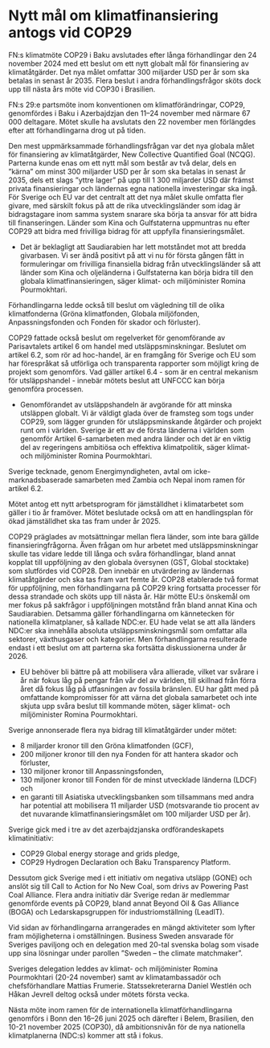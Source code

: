 # Nytt mål om klimatfinansiering antogs vid COP29

FN:s klimatmöte COP29 i Baku avslutades efter långa förhandlingar den 24 november 2024 med ett beslut om ett nytt globalt mål för finansiering av klimatåtgärder. Det nya målet omfattar 300 miljarder USD per år som ska betalas in senast år 2035. Flera beslut i andra förhandlingsfrågor sköts dock upp till nästa års möte vid COP30 i Brasilien.

FN:s 29:e partsmöte inom konventionen om klimatförändringar, COP29, genomfördes i Baku i Azerbajdzjan den 11–24 november med närmare 67 000 deltagare. Mötet skulle ha avslutats den 22 november men förlängdes efter att förhandlingarna drog ut på tiden.

Den mest uppmärksammade förhandlingsfrågan var det nya globala målet för finansiering av klimatåtgärder, New Collective Quantified Goal (NCQG). Parterna kunde enas om ett nytt mål som består av två delar, dels en ”kärna” om minst 300 miljarder USD per år som ska betalas in senast år 2035, dels ett slags ”yttre lager” på upp till 1 300 miljarder USD där främst privata finansieringar och ländernas egna nationella investeringar ska ingå. För Sverige och EU var det centralt att det nya målet skulle omfatta fler givare, med särskilt fokus på att de rika utvecklingsländer som idag är bidragstagare inom samma system snarare ska börja ta ansvar för att bidra till finanseringen. Länder som Kina och Gulfstaterna uppmuntras nu efter COP29 att bidra med frivilliga bidrag för att uppfylla finansieringsmålet.

- Det är beklagligt att Saudiarabien har lett motståndet mot att bredda givarbasen. Vi ser ändå positivt på att vi nu för första gången fått in formuleringar om frivilliga finansiella bidrag från utvecklingsländer så att länder som Kina och oljeländerna i Gulfstaterna kan börja bidra till den globala klimatfinansieringen, säger klimat- och miljöminister Romina Pourmokhtari.

Förhandlingarna ledde också till beslut om vägledning till de olika klimatfonderna (Gröna klimatfonden, Globala miljöfonden, Anpassningsfonden och Fonden för skador och förluster).

COP29 fattade också beslut om regelverket för genomförande av Parisavtalets artikel 6 om handel med utsläppsminskningar. Beslutet om artikel 6.2, som rör ad hoc-handel, är en framgång för Sverige och EU som har förespråkat så utförliga och transparenta rapporter som möjligt kring de projekt som genomförs. Vad gäller artikel 6.4 - som är en central mekanism för utsläppshandel - innebär mötets beslut att UNFCCC kan börja genomföra processen.

- Genomförandet av utsläppshandeln är avgörande för att minska utsläppen globalt. Vi är väldigt glada över de framsteg som togs under COP29, som lägger grunden för utsläppsminskande åtgärder och projekt runt om i världen. Sverige är ett av de första länderna i världen som genomför Artikel 6-samarbeten med andra länder och det är en viktig del av regeringens ambitiösa och effektiva klimatpolitik, säger klimat- och miljöminister Romina Pourmokhtari.

Sverige tecknade, genom Energimyndigheten, avtal om icke-marknadsbaserade samarbeten med Zambia och Nepal inom ramen för artikel 6.2.

Mötet antog ett nytt arbetsprogram för jämställdhet i klimatarbetet som gäller i tio år framöver. Mötet beslutade också om att en handlingsplan för ökad jämställdhet ska tas fram under år 2025.

COP29 präglades av motsättningar mellan flera länder, som inte bara gällde finansieringfrågorna. Även frågan om hur arbetet med utsläppsminskningar skulle tas vidare ledde till långa och svåra förhandlingar, bland annat kopplat till uppföljning av den globala översynen (GST, Global stocktake) som slutfördes vid COP28. Den innebär en utvärdering av ländernas klimatåtgärder och ska tas fram vart femte år. COP28 etablerade två format för uppföljning, men förhandlingarna på COP29 kring fortsatta processer för dessa strandade och sköts upp till nästa år. Här mötte EU:s önskemål om mer fokus på sakfrågor i uppföljningen motstånd från bland annat Kina och Saudiarabien. Detsamma gäller förhandlingarna om kännetecken för nationella klimatplaner, så kallade NDC:er. EU hade velat se att alla länders NDC:er ska innehålla absoluta utsläppsminskningsmål som omfattar alla sektorer, växthusgaser och kategorier. Men förhandlingarna resulterade endast i ett beslut om att parterna ska fortsätta diskussionerna under år 2026.

- EU behöver bli bättre på att mobilisera våra allierade, vilket var svårare i år när fokus låg på pengar från vår del av världen, till skillnad från förra året då fokus låg på utfasningen av fossila bränslen. EU har gått med på omfattande kompromisser för att värna det globala samarbetet och inte skjuta upp svåra beslut till kommande möten, säger klimat- och miljöminister Romina Pourmokhtari.

Sverige annonserade flera nya bidrag till klimatåtgärder under mötet:
- 8 miljarder kronor till den Gröna klimatfonden (GCF),
- 200 miljoner kronor till den nya Fonden för att hantera skador och förluster,
- 130 miljoner kronor till Anpassningsfonden,
- 130 miljoner kronor till Fonden för de minst utvecklade länderna (LDCF) och
- en garanti till Asiatiska utvecklingsbanken som tillsammans med andra har potential att mobilisera 11 miljarder USD (motsvarande tio procent av det nuvarande klimatfinansieringsmålet om 100 miljarder USD per år).

Sverige gick med i tre av det azerbajdzjanska ordförandeskapets klimatinitiativ:
- COP29 Global energy storage and grids pledge,
- COP29 Hydrogen Declaration och
Baku Transparency Platform.

Dessutom gick Sverige med i ett initiativ om negativa utsläpp (GONE) och anslöt sig till Call to Action for No New Coal, som drivs av Powering Past Coal Alliance. Flera andra initiativ där Sverige redan är medlemmar genomförde events på COP29, bland annat Beyond Oil & Gas Alliance (BOGA) och Ledarskapsgruppen för industriomställning (LeadIT).

Vid sidan av förhandlingarna arrangerades en mängd aktiviteter som lyfter fram möjligheterna i omställningen. Business Sweden ansvarade för Sveriges paviljong och en delegation med 20-tal svenska bolag som visade upp sina lösningar under parollen ”Sweden – the climate matchmaker”.

Sveriges delegation leddes av klimat- och miljöminister Romina Pourmokhtari (20-24 november) samt av klimatambassadör och chefsförhandlare Mattias Frumerie. Statssekreterarna Daniel Westlén och Håkan Jevrell deltog också under mötets första vecka.

Nästa möte inom ramen för de internationella klimatförhandlingarna genomförs i Bonn den 16–26 juni 2025 och därefter i Belem, Brasilien, den 10-21 november 2025 (COP30), då ambitionsnivån för de nya nationella klimatplanerna (NDC:s) kommer att stå i fokus.
